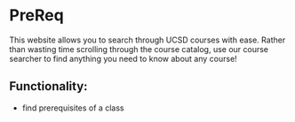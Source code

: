 # PreReq

This website allows you to search through UCSD courses with ease. Rather than wasting time scrolling through the course catalog, use our course searcher to find anything you need to know about any course!

## Functionality:
- find prerequisites of a class
